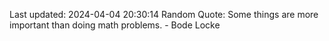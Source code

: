 Last updated: 2024-04-04 20:30:14
Random Quote: Some things are more important than doing math problems. - Bode Locke